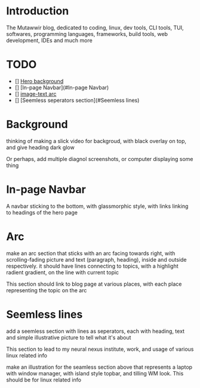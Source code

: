 
# Introduction

The Mutawwir blog, dedicated to coding, linux, dev tools, CLI tools, TUI, softwares, programming languages, frameworks, build tools, web development, IDEs and much more

# TODO

- [] [Hero background](#Background)
- [] [In-page Navbar](#In-page Navbar)
- [] [image-text arc](#Arc)
- [] [Seemless seperators section](#Seemless lines) 

# Background
thinking of making a slick video for backgroud, with black overlay on top, and give heading dark glow

Or perhaps, add multiple diagnol screenshots, or computer displaying some thing

# In-page Navbar
A navbar sticking to the bottom, with glassmorphic style, with links linking to headings of the hero page

# Arc
make an arc section that sticks with an arc facing towards right, with scrolling-fading picture and text (paragraph, heading), inside and outside respectively. it should have lines connecting to topics, with a highlight radient gradient, on the line with current topic

This section should link to blog page at various places, with each place representing the topic on the arc

# Seemless lines
add a seemless section with lines as seperators, each with heading, text and simple illustrative picture to tell what it's about

This section to lead to my neural nexus institute, work, and usage of various linux related info

make an illustration for the seamless section above that represents a laptop with window manager, with island style topbar, and tilling WM look. This should be for linux related info
